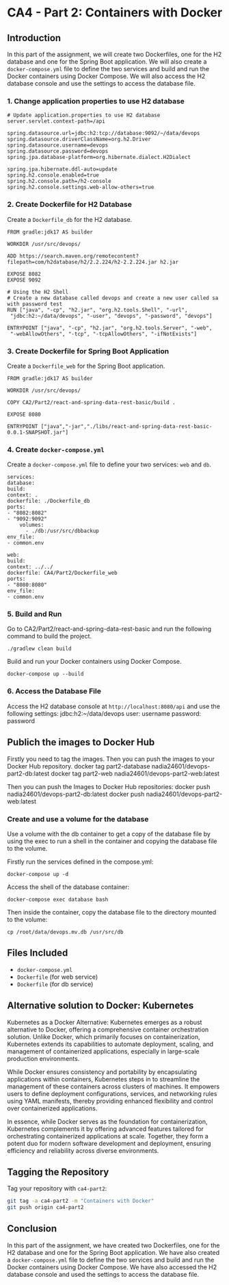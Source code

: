  # CA4 - Part 2: Containers with Docker

 ## Introduction

In this part of the assignment, we will create two Dockerfiles, one for the H2 database and one for the Spring Boot application. We will also create a `docker-compose.yml` file to define the two services and build and run the Docker containers using Docker Compose. We will also access the H2 database console and use the settings to access the database file.

 ### 1. Change application properties to use H2 database

```properties
# Update application.properties to use H2 database
server.servlet.context-path=/api

spring.datasource.url=jdbc:h2:tcp://database:9092/~/data/devops
spring.datasource.driverClassName=org.h2.Driver
spring.datasource.username=devops
spring.datasource.password=devops
spring.jpa.database-platform=org.hibernate.dialect.H2Dialect

spring.jpa.hibernate.ddl-auto=update
spring.h2.console.enabled=true
spring.h2.console.path=/h2-console
spring.h2.console.settings.web-allow-others=true
````


### 2. Create Dockerfile for H2 Database

Create a `Dockerfile_db` for the H2 database.

```
FROM gradle:jdk17 AS builder

WORKDIR /usr/src/devops/

ADD https://search.maven.org/remotecontent?filepath=com/h2database/h2/2.2.224/h2-2.2.224.jar h2.jar

EXPOSE 8082
EXPOSE 9092

# Using the H2 Shell 
# Create a new database called devops and create a new user called sa with password test
RUN ["java", "-cp", "h2.jar", "org.h2.tools.Shell", "-url",
 "jdbc:h2:~/data/devops", "-user", "devops", "-password", "devops"]

ENTRYPOINT ["java", "-cp", "h2.jar", "org.h2.tools.Server", "-web",
 "-webAllowOthers", "-tcp", "-tcpAllowOthers", "-ifNotExists"]
```

### 3. Create Dockerfile for Spring Boot Application

Create a `Dockerfile_web` for the  Spring Boot application.

```
FROM gradle:jdk17 AS builder

WORKDIR /usr/src/devops/

COPY CA2/Part2/react-and-spring-data-rest-basic/build .

EXPOSE 8080

ENTRYPOINT ["java","-jar","./libs/react-and-spring-data-rest-basic-0.0.1-SNAPSHOT.jar"]
```

### 4. Create `docker-compose.yml`

Create a `docker-compose.yml` file to define your two services: `web` and `db`.
````
services:
database:
build:
context: .
dockerfile: ./Dockerfile_db
ports:
- "8082:8082"
- "9092:9092"
    volumes:
      - ./db:/usr/src/dbbackup
env_file:
- common.env

web:
build:
context: ../../
dockerfile: CA4/Part2/Dockerfile_web
ports:
- "8080:8080"
env_file:
- common.env

`````

### 5. Build and Run 

Go to CA2/Part2/react-and-spring-data-rest-basic and run the following command to build the project.
    
````
./gradlew clean build

````

Build and run your Docker containers using Docker Compose.

```
docker-compose up --build
```

### 6. Access the Database File

Access the H2 database console at `http://localhost:8080/api` and use the following settings:
jdbc:h2:~/data/devops
user: username 
password: password

## Publich the images to Docker Hub
Firstly you need to tag the images. Then you can push the images to your Docker Hub repository.
docker tag part2-database nadia24601/devops-part2-db:latest
docker tag part2-web nadia24601/devops-part2-web:latest

Then you can push the Images to Docker Hub repositories:
docker push nadia24601/devops-part2-db:latest
docker push nadia24601/devops-part2-web:latest

### Create and use a volume for the database

Use a volume with the db container to get a copy of the database file by using the
exec to run a shell in the container and copying the database file to the volume.

Firstly run the services defined in the compose.yml:
```
docker-compose up -d
```
Access the shell of the database container:
```
docker-compose exec database bash
```
Then inside the container, copy the database file to the directory mounted to the volume:
```
cp /root/data/devops.mv.db /usr/src/db
```


## Files Included

- `docker-compose.yml`
- `Dockerfile` (for web service)
- `Dockerfile` (for db service)

## Alternative solution to Docker: Kubernetes

Kubernetes as a Docker Alternative:
Kubernetes emerges as a robust alternative to Docker, offering a comprehensive container orchestration solution. Unlike Docker, which primarily focuses on containerization, Kubernetes extends its capabilities to automate deployment, scaling, and management of containerized applications, especially in large-scale production environments.

While Docker ensures consistency and portability by encapsulating applications within containers, Kubernetes steps in to streamline the management of these containers across clusters of machines. It empowers users to define deployment configurations, services, and networking rules using YAML manifests, thereby providing enhanced flexibility and control over containerized applications.

In essence, while Docker serves as the foundation for containerization, Kubernetes complements it by offering advanced features tailored for orchestrating containerized applications at scale. Together, they form a potent duo for modern software development and deployment, ensuring efficiency and reliability across diverse environments.


## Tagging the Repository

Tag your repository with `ca4-part2`:

```sh
git tag -a ca4-part2 -m "Containers with Docker"
git push origin ca4-part2
```
 
## Conclusion

In this part of the assignment, we have created two Dockerfiles,
one for the H2 database and one for the Spring Boot application. 
We have also created a `docker-compose.yml` file to define the two services 
and build and run the Docker containers using Docker Compose. 
We have also accessed the H2 database console and used the settings to access the database file. 

